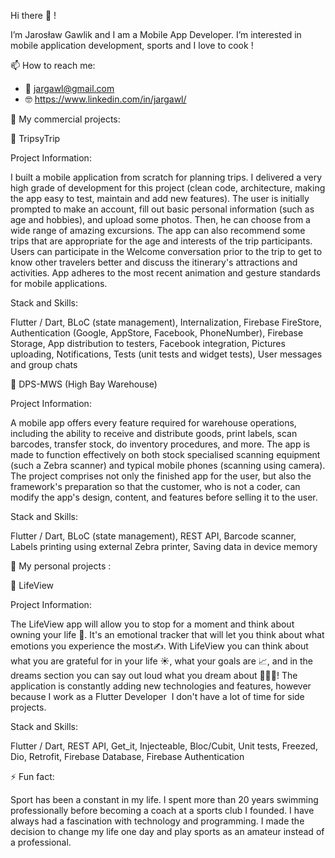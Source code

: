 Hi there 👋 !


I’m Jarosław Gawlik and I am a Mobile App Developer. I’m interested in mobile application development, sports and I love to cook !

 📫 How to reach me:
- 📧 jargawl@gmail.com 
- 🤓 https://www.linkedin.com/in/jargawl/


🔺 My commercial projects: 

📱 TripsyTrip 

Project Information:

I built a mobile application from scratch for planning trips. I delivered a very high grade of development for this project (clean code, architecture, making the app easy to test, maintain and add new features). The user is initially prompted to make an account, fill out basic personal information (such as age and hobbies), and upload some photos. Then, he can choose from a wide range of amazing excursions. The app can also recommend some trips that are appropriate for the age and interests of the trip participants. Users can participate in the Welcome conversation prior to the trip to get to know other travelers better and discuss the itinerary's attractions and activities. App adheres to the most recent animation and gesture standards for mobile applications.

Stack and Skills:

Flutter / Dart, BLoC (state management), Internalization, Firebase FireStore, Authentication (Google, AppStore, Facebook, PhoneNumber), Firebase Storage, App distribution to testers, Facebook integration, Pictures uploading, Notifications, Tests (unit tests and widget tests), User messages and group chats

📱 DPS-MWS (High Bay Warehouse) 

Project Information:

A mobile app offers every feature required for warehouse operations, including the ability to receive and distribute goods, print labels, scan barcodes, transfer stock, do inventory procedures, and more. The app is made to function effectively on both stock specialised scanning equipment (such a Zebra scanner) and typical mobile phones (scanning using camera). The project comprises not only the finished app for the user, but also the framework's preparation so that the customer, who is not a coder, can modify the app's design, content, and features before selling it to the user.

Stack and Skills:

Flutter / Dart, BLoC (state management), REST API, Barcode scanner, Labels printing using external Zebra printer, Saving data in device memory

🔹 My personal projects : 

📱 LifeView

Project Information: 

The LifeView app will allow you to stop for a moment and think about owning your life 👀. It's an emotional tracker that will let you think about what emotions you experience the most✍️. With LifeView you can think about what you are grateful for in your life ☀️, what your goals are 📈, and in the dreams section you can say out loud what you dream about 🚀🚀🚀! The application is constantly adding new technologies and features, however because I work as a Flutter Developer  I don't have a lot of time for side projects.

Stack and Skills:

Flutter / Dart, REST API, Get_it, Injecteable, Bloc/Cubit, Unit tests, Freezed, Dio, Retrofit, Firebase Database, Firebase Authentication


⚡ Fun fact: 

Sport has been a constant in my life. I spent more than 20 years swimming professionally before becoming a coach at a sports club I founded. I have always had a fascination with technology and programming. I made the decision to change my life one day and play sports as an amateur instead of a professional.

